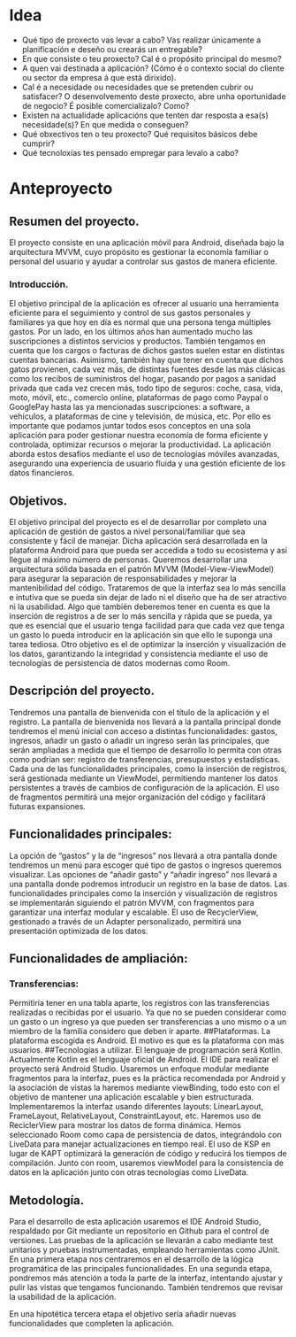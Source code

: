 # Idea

* Qué tipo de proxecto vas levar a cabo? Vas realizar únicamente a planificación e deseño ou crearás un entregable?
* En que consiste o teu proxecto? Cal é o propósito principal do mesmo?
* A quen vai destinada a aplicación? (Cómo é o contexto social do cliente ou sector da empresa á que está dirixido). 
* Cal é a necesidade ou necesidades que se pretenden cubrir ou satisfacer? O desenvolvemento deste proxecto, abre unha oportunidade de negocio? É posible comercializalo? Como?
* Existen na actualidade aplicacións que tenten dar resposta a esa(s) necesidade(s)? En que medida o conseguen? 
* Qué obxectivos ten o teu proxecto? Qué requisitos básicos debe cumprir?
* Qué tecnoloxías tes pensado empregar para levalo a cabo?

# Anteproyecto
## Resumen del proyecto.
El proyecto consiste en una aplicación móvil para Android, diseñada bajo la
arquitectura MVVM, cuyo propósito es gestionar la economía familiar o
personal del usuario y ayudar a controlar sus gastos de manera eficiente.
### Introducción.
El objetivo principal de la aplicación es ofrecer al usuario una herramienta
eficiente para el seguimiento y control de sus gastos personales y familiares ya
que hoy en día es normal que una persona tenga múltiples gastos. Por un lado,
en los últimos años han aumentado mucho las suscripciones a distintos
servicios y productos. También tengamos en cuenta que los cargos o facturas
de dichos gastos suelen estar en distintas cuentas bancarias. Asimismo,
también hay que tener en cuenta que dichos gatos provienen, cada vez más,
de distintas fuentes desde las más clásicas como los recibos de suministros del
hogar, pasando por pagos a sanidad privada que cada vez crecen más, todo
tipo de seguros: coche, casa, vida, moto, móvil, etc., comercio online,
plataformas de pago como Paypal o GooglePay hasta las ya mencionadas
suscripciones: a software, a vehículos, a plataformas de cine y televisión, de
música, etc. Por ello es importante que podamos juntar todos esos conceptos
en una sola aplicación para poder gestionar nuestra economía de forma
eficiente y controlada, optimizar recursos o mejorar la productividad.
La aplicación aborda estos desafíos mediante el uso de tecnologías móviles
avanzadas, asegurando una experiencia de usuario fluida y una gestión
eficiente de los datos financieros.
## Objetivos.
El objetivo principal del proyecto es el de desarrollar por completo una
aplicación de gestión de gastos a nivel personal/familiar que sea consistente y
fácil de manejar. Dicha aplicación será desarrollada en la plataforma Android
para que pueda ser accedida a todo su ecosistema y así llegue al máximo
número de personas.
Queremos desarrollar una arquitectura sólida basada en el patrón MVVM
(Model-View-ViewModel) para asegurar la separación de responsabilidades y
mejorar la mantenibilidad del código.
Trataremos de que la interfaz sea lo más sencilla e intutiva que se pueda sin
dejar de lado ni el diseño que ha de ser atractivo ni la usabilidad.
Algo que también deberemos tener en cuenta es que la inserción de registros a
de ser lo más sencilla y rápida que se pueda, ya que es esencial que el usuario
tenga facilidad para que cada vez que tenga un gasto lo pueda introducir en la
aplicación sin que ello le suponga una tarea tediosa.
Otro objetivo es el de optimizar la inserción y visualización de los datos,
garantizando la integridad y consistencia mediante el uso de tecnologías de
persistencia de datos modernas como Room.
## Descripción del proyecto.
Tendremos una pantalla de bienvenida con el título de la aplicación y el
registro.
La pantalla de bienvenida nos llevará a la pantalla principal donde tendremos el
menú inicial con acceso a distintas funcionalidades: gastos, ingresos, añadir un
gasto o añadir un ingreso serán las principales, que serán ampliadas a medida
que el tiempo de desarrollo lo permita con otras como podrían ser: registro de
transferencias, presupuestos y estadísticas.
Cada una de las funcionalidades principales, como la inserción de registros,
será gestionada mediante un ViewModel, permitiendo mantener los datos
persistentes a través de cambios de configuración de la aplicación. El uso de
fragmentos permitirá una mejor organización del código y facilitará futuras
expansiones.
## Funcionalidades principales:
La opción de “gastos” y la de “ingresos” nos llevará a otra pantalla donde
tendremos un menú para escoger qué tipo de gastos o ingresos queremos
visualizar.
Las opciones de “añadir gasto” y “añadir ingreso” nos llevará a una pantalla
donde podremos introducir un registro en la base de datos.
Las funcionalidades principales como la inserción y visualización de registros
se implementarán siguiendo el patrón MVVM, con fragmentos para garantizar
una interfaz modular y escalable. El uso de RecyclerView, gestionado a través
de un Adapter personalizado, permitirá una presentación optimizada de los
datos.
## Funcionalidades de ampliación:
### Transferencias:
Permitiría tener en una tabla aparte, los registros con las
transferencias realizadas o recibidas por el usuario. Ya que no se pueden
considerar como un gasto o un ingreso ya que pueden ser transferencias a uno
mismo o a un miembro de la familia considero que deben ir aparte.
##Plataformas.
La plataforma escogida es Android. El motivo es que es la plataforma con más
usuarios.
##Tecnologías a utilizar.
El lenguaje de programación será Kotlin. Actualmente Kotlin es el lenguaje
oficial de Android.
El IDE para realizar el proyecto será Android Studio.
Usaremos un enfoque modular mediante fragmentos para la interfaz, pues es la
práctica recomendada por Android y la asociación de vistas la haremos
mediante viewBinding, todo esto con el objetivo de mantener una aplicación
escalable y bien estructurada.
Implementaremos la interfaz usando diferentes layouts: LinearLayout,
FrameLayout, RelativeLayout, ConstraintLayout, etc.
Haremos uso de ReciclerView para mostrar los datos de forma dinámica.
Hemos seleccionado Room como capa de persistencia de datos, integrándolo
con LiveData para manejar actualizaciones en tiempo real. El uso de KSP en
lugar de KAPT optimizará la generación de código y reducirá los tiempos de
compilación. Junto con room, usaremos viewModel para la consistencia de
datos en la aplicación junto con otras tecnologías como LiveData.

## Metodología.
Para el desarrollo de esta aplicación usaremos el IDE Android Studio,
respaldado por Git mediante un repositorio en Github para el control de
versiones.
Las pruebas de la aplicación se llevarán a cabo mediante test unitarios y
pruebas instrumentadas, empleando herramientas como JUnit.
En una primera etapa nos centraremos en el desarrollo de la lógica
programática de las principales funcionalidades.
En una segunda etapa, pondremos más atención a toda la parte de la interfaz,
intentando ajustar y pulir las vistas que tengamos funcionando. También
tendremos que revisar la usabilidad de la aplicación.

En una hipotética tercera etapa el objetivo sería añadir nuevas funcionalidades
que completen la aplicación.